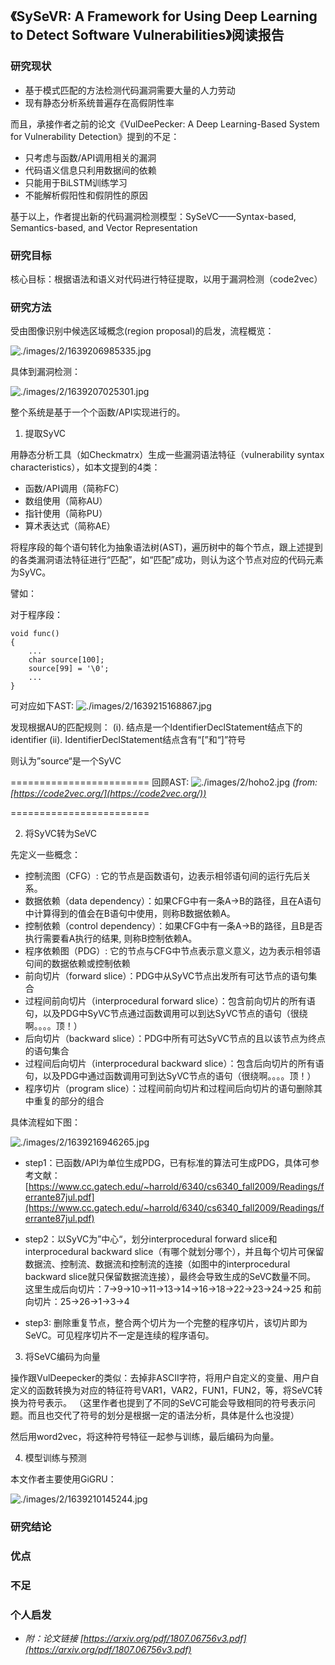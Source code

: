 ## 《SySeVR: A Framework for Using Deep Learning to Detect Software Vulnerabilities》阅读报告


### 研究现状

* 基于模式匹配的方法检测代码漏洞需要大量的人力劳动
* 现有静态分析系统普遍存在高假阴性率

而且，承接作者之前的论文《VulDeePecker: A Deep Learning-Based System for Vulnerability Detection》提到的不足：

* 只考虑与函数/API调用相关的漏洞
* 代码语义信息只利用数据间的依赖
* 只能用于BiLSTM训练学习
* 不能解析假阳性和假阴性的原因

基于以上，作者提出新的代码漏洞检测模型：SySeVC——Syntax-based, Semantics-based, and Vector Representation

### 研究目标

核心目标：根据语法和语义对代码进行特征提取，以用于漏洞检测（code2vec）


### 研究方法

受由图像识别中候选区域概念(region proposal)的启发，流程概览：

![./images/2/1639206985335.jpg](./images/2/1639206985335.jpg)

具体到漏洞检测：

![./images/2/1639207025301.jpg](./images/2/1639207025301.jpg)

整个系统是基于一个个函数/API实现进行的。

1. 提取SyVC

用静态分析工具（如Checkmatrx）生成一些漏洞语法特征（vulnerability syntax characteristics），如本文提到的4类：

* 函数/API调用（简称FC）
* 数组使用（简称AU）
* 指针使用（简称PU）
* 算术表达式（简称AE）

将程序段的每个语句转化为抽象语法树(AST)，遍历树中的每个节点，跟上述提到的各类漏洞语法特征进行“匹配”，如“匹配”成功，则认为这个节点对应的代码元素为SyVC。

譬如：

对于程序段：
```
void func()
{
    ...
    char source[100];
    source[99] = '\0';
    ...
}
```

可对应如下AST:
![./images/2/1639215168867.jpg](./images/2/1639215168867.jpg)

发现根据AU的匹配规则：
(i). 结点是一个IdentifierDeclStatement结点下的identifier
(ii). IdentifierDeclStatement结点含有“[”和“]”符号

则认为”source“是一个SyVC


========================
回顾AST:
![./images/2/hoho2.jpg](./images/2/hoho.jpg)
*(from: [https://code2vec.org/](https://code2vec.org/))*

========================

2. 将SyVC转为SeVC

先定义一些概念：
* 控制流图（CFG）: 它的节点是函数语句，边表示相邻语句间的运行先后关系。
* 数据依赖（data dependency）：如果CFG中有一条A->B的路径，且在A语句中计算得到的值会在B语句中使用，则称B数据依赖A。
* 控制依赖（control dependency）：如果CFG中有一条A->B的路径，且B是否执行需要看A执行的结果, 则称B控制依赖A。
* 程序依赖图（PDG）: 它的节点与CFG中节点表示意义意义，边为表示相邻语句间的数据依赖或控制依赖
* 前向切片（forward slice）：PDG中从SyVC节点出发所有可达节点的语句集合
* 过程间前向切片（interprocedural forward slice）：包含前向切片的所有语句，以及PDG中SyVC节点通过函数调用可以到达SyVC节点的语句（很绕啊。。。。顶！）
* 后向切片（backward slice）：PDG中所有可达SyVC节点的且以该节点为终点的语句集合
* 过程间后向切片（interprocedural backward slice）：包含后向切片的所有语句，以及PDG中通过函数调用可到达SyVC节点的语句（很绕啊。。。。顶！）
* 程序切片（program slice）：过程间前向切片和过程间后向切片的语句删除其中重复的部分的组合

具体流程如下图：

![./images/2/1639216946265.jpg](./images/2/1639216946265.jpg)

* step1：已函数/API为单位生成PDG，已有标准的算法可生成PDG，具体可参考文献：[https://www.cc.gatech.edu/~harrold/6340/cs6340_fall2009/Readings/ferrante87jul.pdf](https://www.cc.gatech.edu/~harrold/6340/cs6340_fall2009/Readings/ferrante87jul.pdf)

* step2：以SyVC为”中心“，划分interprocedural forward slice和interprocedural backward slice（有哪个就划分哪个），并且每个切片可保留数据流、控制流、数据流和控制流的连接（如图中的interprocedural backward slice就只保留数据流连接），最终会导致生成的SeVC数量不同。
这里生成后向切片：7->9->10->11->13->14->16->18->22->23->24->25
和前向切片：25->26->1->3->4

* step3: 删除重复节点，整合两个切片为一个完整的程序切片，该切片即为SeVC。可见程序切片不一定是连续的程序语句。

3. 将SeVC编码为向量

操作跟VulDeepecker的类似：去掉非ASCII字符，将用户自定义的变量、用户自定义的函数转换为对应的特征符号VAR1，VAR2，FUN1，FUN2，等，将SeVC转换为符号表示。
（这里作者也提到了不同的SeVC可能会导致相同的符号表示问题。而且也交代了符号的划分是根据一定的语法分析，具体是什么也没提）

然后用word2vec，将这种符号特征一起参与训练，最后编码为向量。


4. 模型训练与预测

本文作者主要使用GiGRU：

![./images/2/1639210145244.jpg](./images/2/1639210145244.jpg)

### 研究结论


### 优点

### 不足

### 个人启发




* *附：论文链接 [https://arxiv.org/pdf/1807.06756v3.pdf](https://arxiv.org/pdf/1807.06756v3.pdf)*